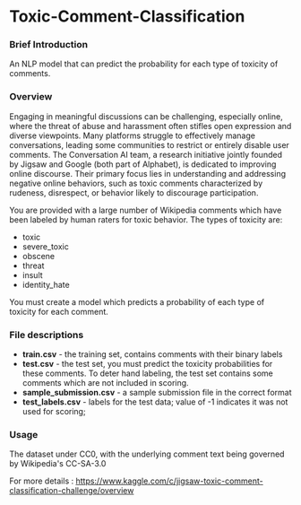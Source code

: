 # Toxic-Comment-Classification

<h3> Brief Introduction</h3>

An NLP model that can predict the probability for each type of toxicity of comments.

<h3> Overview </h3>

Engaging in meaningful discussions can be challenging, especially online, where the threat of abuse and harassment often stifles open expression and diverse viewpoints. Many platforms struggle to effectively manage conversations, leading some communities to restrict or entirely disable user comments. The Conversation AI team, a research initiative jointly founded by Jigsaw and Google (both part of Alphabet), is dedicated to improving online discourse. Their primary focus lies in understanding and addressing negative online behaviors, such as toxic comments characterized by rudeness, disrespect, or behavior likely to discourage participation.

You are provided with a large number of Wikipedia comments which have been labeled by human raters for toxic behavior. The types of toxicity are:

- toxic
- severe_toxic
- obscene
- threat
- insult
- identity_hate

You must create a model which predicts a probability of each type of toxicity for each comment.

<h3>File descriptions</h3>

* <b>train.csv</b> - the training set, contains comments with their binary labels
* <b>test.csv</b> - the test set, you must predict the toxicity probabilities for these comments. To deter hand labeling, the test set contains some comments which are not included in scoring.
* <b>sample_submission.csv</b> - a sample submission file in the correct format
* <b>test_labels.csv</b> - labels for the test data; value of -1 indicates it was not used for scoring;

<h3>Usage</h3>

The dataset under CC0, with the underlying comment text being governed by Wikipedia's CC-SA-3.0

For more details : https://www.kaggle.com/c/jigsaw-toxic-comment-classification-challenge/overview
